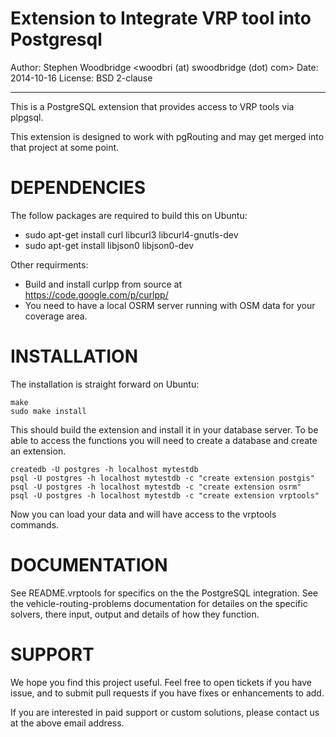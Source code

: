 Extension to Integrate VRP tool into Postgresql
===============================================

Author: Stephen Woodbridge <woodbri (at) swoodbridge (dot) com>
Date: 2014-10-16
License: BSD 2-clause

-----------------------------------------------------------------------

This is a PostgreSQL extension that provides access to VRP tools via plpgsql.

This extension is designed to work with pgRouting and may get merged into that project at some point.

DEPENDENCIES
============

The follow packages are required to build this on Ubuntu:

 * sudo apt-get install curl libcurl3 libcurl4-gnutls-dev
 * sudo apt-get install libjson0 libjson0-dev

Other requirments:

 * Build and install curlpp from source at https://code.google.com/p/curlpp/
 * You need to have a local OSRM server running with OSM data for your coverage area.

INSTALLATION
============

The installation is straight forward on Ubuntu:

```
make
sudo make install
```

This should build the extension and install it in your database server. To be able to access the functions you will need to create a database and create an extension.

```
createdb -U postgres -h localhost mytestdb
psql -U postgres -h localhost mytestdb -c "create extension postgis"
psql -U postgres -h localhost mytestdb -c "create extension osrm"
psql -U postgres -h localhost mytestdb -c "create extension vrptools"
```

Now you can load your data and will have access to the vrptools commands.


DOCUMENTATION
=============

See README.vrptools for specifics on the the PostgreSQL integration.
See the vehicle-routing-problems documentation for detailes on the specific solvers, there input, output and details of how they function.



SUPPORT
=======

We hope you find this project useful. Feel free to open tickets if you have issue, and to submit pull requests if you have fixes or enhancements to add.

If you are interested in paid support or custom solutions, please contact us at the above email address.

